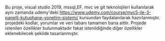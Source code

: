 Bu proje, visual studio 2019, mssql,EF, mvc ve git teknolojileri kullanılarak aynı zamanda udemy'deki https://www.udemy.com/course/mvc5-ile-3-panelli-kutuphane-yonetim-sistemi/ kursundan faydalanılarak hazırlanmıştır. 
projedeki kodlar, yorumlar ve veri tabanı tamamen bana aittir. Projede istenilen özellikler bulunmaktadır fakat istenildiğinde diğer özellikler eklenebilecek şekilde tasarlanmıştır.
